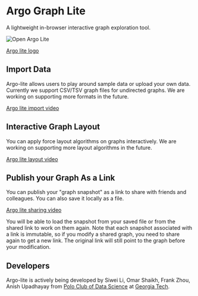 # Argo Graph Lite

A lightweight in-browser interactive graph exploration tool.

![Open Argo Lite](https://poloclub.github.io/argo-graph-lite/)

[Argo lite logo](img/readme-logo.png)

## Import Data

Argo-lite allows users to play around sample data or upload your own data. Currently we support CSV/TSV graph files for undirected graphs. We are working on supporting more formats in the future.

[Argo lite import video](img/video-import.gif)

## Interactive Graph Layout

You can apply force layout algorithms on graphs interactively. We are working on supporting more layout algorithms in the future.

[Argo lite layout video](img/video-layout.gif)

## Publish your Graph As a Link

You can publish your "graph snapshot" as a link to share with friends and colleagues. You can also save it locally as a file.

[Argo lite sharing video](img/video-share.gif)

You will be able to load the snapshot from your saved file or from the shared link to work on them again. Note that each snapshot associated with a link is immutable, so if you modify a shared graph, you need to share again to get a new link. The original link will still point to the graph before your modification.

## Developers

Argo-lite is actively being developed by Siwei Li, Omar Shaikh, Frank Zhou, Anish Upadhayay from [Polo Club of Data Science](https://poloclub.github.io) at [Georgia Tech](http://www.gatech.edu).